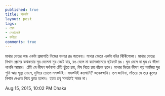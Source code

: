 ```yaml
---
published: true
title: সমস্তটা
layout: post
tags:
- প্রেম
- লেখালেখি
- কবিতা
comments: true
---
```

মাথার ভেতর
অন্ধ একটা প্রজাপতি
নিজের ডানার রঙ জানেনা।
মাথার ভেতর
একটা বধির ঝিঁঝিঁপোকা।
মাথার ভেতর
নিখাদ প্রেমের কথকতায়
সুর মেলেনা
সুর কেটে যায়,
রঙ মেলে না
ক্যানভাসেতে ছটফটে রঙ।
ঘুম মেলে না
ঘুম যে ভীষণ পাগলি আমার।
ঠোঁট যে ভীষণ সর্বনাশা
ঠোঁট ছুঁতে চায়,
বিষ নিতে চায় বাঁচার ছলে।
মাথার ভিতর
ভীষণ গাঢ় মরমিয়া
সুর শুনি আর
মৃত্যু দোলে,
দুলিয়ে তোলে
সমস্তটাই।
সমস্তটাই কতখানি?
অনেকখানি।
তল জানিনা,
সাঁতরে যে তার
কূলের নিশান দেখতে গিয়ে
ক্লান্ত হলেম।
হয়ত তবু
সমস্তটাই সমস্ত না।

Aug 15, 2015, 10:02 PM
Dhaka